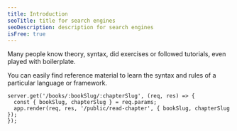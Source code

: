 ```yaml
---
title: Introduction
seoTitle: title for search engines
seoDescription: description for search engines
isFree: true
---
```


Many people know theory, syntax, did exercises or followed tutorials, even played with boilerplate.

You can easily find reference material to learn the syntax and rules of a particular language or framework.

```
server.get('/books/:bookSlug/:chapterSlug', (req, res) => {
  const { bookSlug, chapterSlug } = req.params;
  app.render(req, res, '/public/read-chapter', { bookSlug, chapterSlug });
});
```

